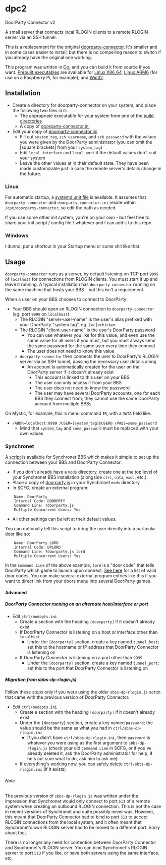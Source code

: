 # dpc2
DoorParty Connector v2

A small server that connects local RLOGIN clients to a remote RLOGIN server via an SSH tunnel.

This is a replacement for the original [doorparty-connector](https://github.com/echicken/doorparty-connector).  It's smaller and in some cases easier to install, but there is no compelling reason to switch if you already have the original one working.

This program was written in [Go](https://golang.org/), and you can build it from source if you want.  [Prebuilt executables](build/) are available for [Linux X86_64](build/linux_x64/), [Linux ARM6](build/linux_arm6/) (for use on a Raspberry Pi, for example), and [Win32](build/win32/).

## Installation

* Create a directory for doorparty-connector on your system, and place the following two files in it:
	* The appropriate executable for your system from one of the [build directories](build/)
	* A copy of [doorparty-connector.ini](doorparty-connector.ini)
* Edit your copy of [doorparty-connector.ini](doorparty-connector.ini)
	* Fill out `system_tag`, `ssh_username`, and `ssh_password` with the values you were given by the DoorParty administrator (you can omit the [square brackets] from your `system_tag`)
	* Edit `local_interface` and `local_port` if the default values don't suit your system
	* Leave the other values at in their default state.  They have been made customizable just in case the remote server's details change in the future.
	
### Linux

For automatic startup, a [systemd unit file](doorparty-connector.service) is available.  It assumes that `doorparty-connector` and `doorparty-connector.ini` reside within `/opt/doorparty-connector`, so edit the path as needed.

If you use some other init system, you're on your own - but feel free to share your init script / config file / whatever and I can add it to this repo.

### Windows

I dunno, put a shortcut in your Startup menu or some shit like that.
	
## Usage

`doorparty-connector` runs as a server, by default listening on TCP port `9999` of `localhost` for connections from RLOGIN clients.  You must start it up and leave it running.  A typical installation has `doorparty-connector` running on the same machine that hosts your BBS - but this isn't a requirement.

When a user on your BBS chooses to connect to DoorParty:

* Your BBS should open an RLOGIN connection to `doorparty-connector` (eg. port `9999` on `localhost`)
	* The RLOGIN "server-user-name" is the user's alias prefixed with your DoorParty "system tag", eg. `[ec]echicken`
	* The RLOGIN "client-user-name" is the user's DoorParty password
		* You can use whatever you like for this value, and even use the same value for all users if you must, but you must always send the same password for the same user every time they connect
		* The user does not need to know this value
	* `doorparty-connector` then connects the user to DoorParty's RLOGIN server via an SSH tunnel, passing the necessary user details along
		* An account is automatically created for the user on the DoorParty server if it doesn't already exist
			* This account is linked to this user on your BBS
			* The user can only access it from your BBS
			* The user does not need to know the password
			* The user may have several DoorParty accounts, one for each BBS they connect from; they cannot use the same DoorParty account from multiple BBSs

On Mystic, for example, this is menu command `IR`, with a `DATA` field like:
* `/ADDR=localhost:9999 /USER=[system_tag]@USER@ /PASS=some_password`
	* Mind that `system_tag` and `some_password` must be replaced with your own values

### Synchronet

A [script](https://raw.githubusercontent.com/echicken/dpc2/master/synchronet/doorparty.js) is available for Synchronet BBS which makes it simple to set up the connection between your BBS and DoorParty Connector.

* If you don't already have a `mods` directory, create one at the top level of your Synchronet BBS installation (alongside `ctrl`, `data`, `exec`, etc.)
* Place a copy of [doorparty.js](https://raw.githubusercontent.com/echicken/dpc2/master/synchronet/doorparty.js) in your Synchronet `mods` directory
* In SCFG, create an external program:

```
	Name: DoorParty
	Internal Code: DOORPRTY
	Command Line: ?doorparty.js
	Multiple Concurrent Users: Yes
```

* All other settings can be left at their default values.

You can optionally tell this script to bring the user directly into a particular door like so:

```
	Name: DoorParty LORD
	Internal Code: DPLORD
	Command Line: ?doorparty.js lord
	Multiple Concurrent Users: Yes
```

In the `Command Line` of the above example, `lord` is a "door code" that tells DoorParty which game to launch upon connect. [See here](http://wiki.throwbackbbs.com/doku.php?id=doorcode) for a list of valid door codes. You can make several external program entries like this if you want to direct link from your doors menu into several DoorParty games.

#### Advanced

##### DoorParty Connector running on an alternate host/interface or port

* Edit `ctrl/modopts.ini`
	* Create a section with the heading `[doorparty]` if it doesn't already exist
	* If DoorParty Connector is listening on a host or interface other than `localhost`
		* Under the `[doorparty]` section, create a key named `tunnel_host`; set this to the hostname or IP address that DoorParty Connector is listening on
	* If DoorParty Connector is listening on a port other than `9999`
		* Under the `[doorparty]` section, create a key named `tunnel_port`; set this to the port that DoorParty Connector is listening on	

##### Migration from sbbs-dp-rlogin.js)

Follow these steps only if you were using the older `sbbs-dp-rlogin.js` script that came with the previous version of DoorParty Connector.

* Edit `ctrl/modopts.ini`
	* Create a section with the heading `[doorparty]` if it doesn't already exist
	* Under the `[doorparty]` section, create a key named `password`; the value should be the same as what you had in `ctrl/sbbs-dp-rlogin.ini`
		* If you didn't have `ctrl/sbbs-dp-rlogin.ini`, then `password` is whatever you were using as the first argument to `sbbs-dp-rlogin.js` (check your old `Command Line` in SCFG, or if you've already deleted it, ask the DoorParty administrator for help; if he's not sure what to do, ask him to ask me)
	* If everything's working now, you can safely delete `ctrl/sbbs-dp-rlogin.ini` (if it exists)

###### Note

The previous version of `sbbs-dp-rlogin.js` was written under the impression that Synchronet would only connect to port `513` of a remote system when creating an outbound RLOGIN connection. This is not the case in recent versions of Synchronet and quite possibly never was. However, this meant that DoorParty Connector had to bind to port `513` to accept RLOGIN connections from the local system, and it often meant that Synchronet's own RLOGIN server had to be moved to a different port. Sorry about that.

There is no longer any need for contention between DoorParty Connector and Synchronet's RLOGIN server. You can bind Synchronet's RLOGIN server to port `513` if you like, or have both servers using the same interface, etc.
